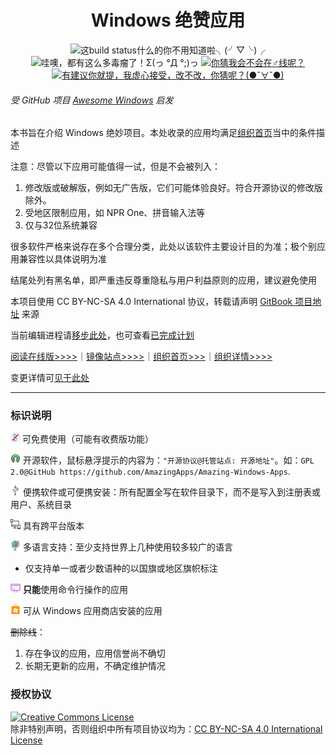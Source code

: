 <h1 align="center">Windows 绝赞应用</h1>

<p align="center">
<img src="https://img.shields.io/badge/build-passing-green.svg" title="这build status什么的你不用知道啦╮(╯▽╰)╭" />
<img src="https://img.shields.io/badge/%E5%BA%94%E7%94%A8%E6%80%BB%E6%95%B0-316-blue.svg" title="哇噢，都有这么多毒瘤了！Σ(っ °Д °;)っ" />
<a href="https://t.me/joinchat/AAAAAESLWZxuUSkUqqk1rA" target="_blank">
<img src="https://img.shields.io/badge/%E2%98%8E%EF%B8%8F%E8%81%94%E7%B3%BB-telegram-ff69b4.svg" title="你猜我会不会在♂线呢？"/>
</a>
<a href="https://github.com/AmazingApps/Amazing-Windows-Apps/issues" target="_blank">
<img src="https://img.shields.io/github/issues/AmazingApps/Amazing-Windows-Apps.svg" title="有建议你就提，我虚心接受，改不改，你猜呢？(●ˇ∀ˇ●)"/>
</a>
</p>

###### 受 GitHub 项目 [Awesome Windows](https://github.com/Awesome-Windows/Awesome) 启发

本书旨在介绍 Windows 绝妙项目。本处收录的应用均满足[组织首页](http://amazingapps.org/#two)当中的条件描述

注意：尽管以下应用可能值得一试，但是不会被列入：

1. 修改版或破解版，例如无广告版，它们可能体验良好。符合开源协议的修改版除外。
2. 受地区限制应用，如 NPR One、拼音输入法等
3. 仅与32位系统兼容

很多软件严格来说存在多个合理分类，此处以该软件主要设计目的为准；极个别应用兼容性以具体说明为准

结尾处列有黑名单，即严重违反尊重隐私与用户利益原则的应用，建议避免使用

本项目使用 CC BY-NC-SA 4.0 International 协议，转载请声明 [GitBook 项目地址](https://www.gitbook.com/book/amazing-apps/windows-apps-that-amaze-us/details) 来源

当前编辑进程请[移步此处](https://github.com/AmazingApps/Amazing-Windows-Apps/issues?utf8=✓&q=label%3Aaccepted)，也可查看[已完成计划](https://github.com/AmazingApps/Amazing-Windows-Apps/issues?utf8=✓&q=label%3Adone)

[阅读在线版&gt;&gt;&gt;&gt;](https://amazing-apps.gitbooks.io/windows-apps-that-amaze-us/zh-CN/)｜[镜像站点>>>>](http://windowsapp.org/)｜[组织首页>>>](http://amazingapps.org/)｜[组织详情>>>>](https://amazing-apps.gitbooks.io/organization-wiki/content/zh-CN/)

变更详情可[见于此处](https://github.com/AmazingApps/Amazing-Windows-Apps/commits/master)

---

### 标识说明

![](../assets/free.png) 可免费使用（可能有收费版功能）

![](../assets/open-source-icon.png) 开源软件，鼠标悬浮提示的内容为：`"开源协议@托管站点: 开源地址"`。如：`GPL 2.0@GitHub https://github.com/AmazingApps/Amazing-Windows-Apps`.

![](../assets/usb.png) 便携软件或可便携安装：所有配置全写在软件目录下，而不是写入到注册表或用户、系统目录

![](../assets/multi_platform.png) 具有跨平台版本

![](../assets/earth-globe.png) 多语言支持：至少支持世界上几种使用较多较广的语言

* 仅支持单一或者少数语种的以国旗或地区旗帜标注

![](../assets/command-line.png) **只能**使用命令行操作的应用

![](../assets/windows-store.png) 可从 Windows 应用商店安装的应用

~~删除线~~：

1. 存在争议的应用，应用信誉尚不确切
2. 长期无更新的应用，不确定维护情况

### 授权协议

<a rel="license" href="http://creativecommons.org/licenses/by-nc-sa/4.0/"><img alt="Creative Commons License" style="border-width:0" src="https://i.creativecommons.org/l/by-nc-sa/4.0/88x31.png" /></a><br /> 除非特别声明，否则组织中所有项目协议均为：<a rel="license" href="http://creativecommons.org/licenses/by-nc-sa/4.0/">CC BY-NC-SA 4.0 International License</a>
